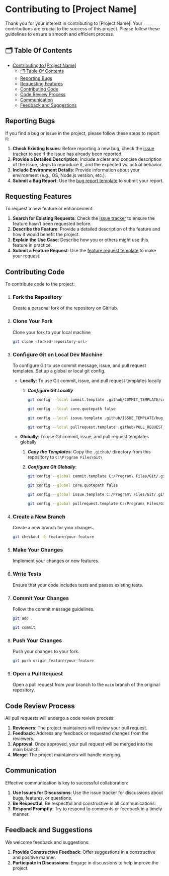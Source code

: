 # Contributing to [Project Name]

Thank you for your interest in contributing to [Project Name]! Your contributions are crucial to the success of this project. Please follow these guidelines to ensure a smooth and efficient process.

## 🗂️ Table Of Contents

- [Contributing to \[Project Name\]](#contributing-to-project-name)
  - [🗂️ Table Of Contents](#️-table-of-contents)
  - [Reporting Bugs](#reporting-bugs)
  - [Requesting Features](#requesting-features)
  - [Contributing Code](#contributing-code)
  - [Code Review Process](#code-review-process)
  - [Communication](#communication)
  - [Feedback and Suggestions](#feedback-and-suggestions)

## Reporting Bugs

If you find a bug or issue in the project, please follow these steps to report it:

1. **Check Existing Issues**: Before reporting a new bug, check the [issue tracker](https://github.com/[your-username]/[repo-name]/issues) to see if the issue has already been reported.
2. **Provide a Detailed Description**: Include a clear and concise description of the issue, steps to reproduce it, and the expected vs. actual behavior.
3. **Include Environment Details**: Provide information about your environment (e.g., OS, Node.js version, etc.).
4. **Submit a Bug Report**: Use the [bug report template](../.github/ISSUE_TEMPLATE/bug_report_template.md) to submit your report.

## Requesting Features

To request a new feature or enhancement:

1. **Search for Existing Requests**: Check the [issue tracker](https://github.com/[your-username]/[repo-name]/issues) to ensure the feature hasn’t been requested before.
2. **Describe the Feature**: Provide a detailed description of the feature and how it would benefit the project.
3. **Explain the Use Case**: Describe how you or others might use this feature in practice.
4. **Submit a Feature Request**: Use the [feature request template](../.github/ISSUE_TEMPLATE/feature_request_template.md) to make your request.

## Contributing Code

To contribute code to the project:

1. ### **Fork the Repository**

   Create a personal fork of the repository on GitHub.

2. ### **Clone Your Fork**

   Clone your fork to your local machine

   ```bash
   git clone <forked-repository-url>
   ```

3. ### **Configure Git on Local Dev Machine**

   To configure Git to use commit message, issue, and pull request templates. Set up a global or local git config.

   - **Locally**: To use Git commit, issue, and pull request templates locally

     1. **_Configure Git Locally_**

        ```bash
        git config --local commit.template .github/COMMIT_TEMPLATE/commit_template.md
        ```

        ```bash
        git config --local core.quotepath false
        ```

        ```bash
        git config --local issue.template .github/ISSUE_TEMPLATE/bug_report_form.yml
        ```

        ```bash
        git config --local pullrequest.template .github/PULL_REQUEST_TEMPLATE/pull_request_template.md
        ```

   - **Globally**: To use Git commit, issue, and pull request templates globally

     1. **_Copy the Templates_**: Copy the `.github/` directory from this repository to `C:\Program Files\Git\`

     2. **_Configure Git Globally_**:

        ```bash
        git config --global commit.template C:/Program\ Files/Git/.github/COMMIT_TEMPLATE/commit_template.md
        ```

        ```bash
        git config --global core.quotepath false
        ```

        ```bash
        git config --global issue.template C:/Program\ Files/Git/.github/ISSUE_TEMPLATE/bug_report_form.yml
        ```

        ```bash
        git config --global pullrequest.template C:/Program\ Files/Git/.github/PULL_REQUEST_TEMPLATE/pull_request_template.md
        ```

4. ### **Create a New Branch**

   Create a new branch for your changes.

   ```bash
   git checkout -b feature/your-feature
   ```

5. ### **Make Your Changes**

   Implement your changes or new features.

6. ### **Write Tests**

   Ensure that your code includes tests and passes existing tests.

7. ### **Commit Your Changes**

   Follow the commit message guidelines.

   ```bash
   git add .
   ```

   ```bash
   git commit
   ```

8. ### **Push Your Changes**

   Push your changes to your fork.

   ```bash
   git push origin feature/your-feature
   ```

9. ### **Open a Pull Request**

   Open a pull request from your branch to the `main` branch of the original repository.

## Code Review Process

All pull requests will undergo a code review process:

1. **Reviewers**: The project maintainers will review your pull request.
2. **Feedback**: Address any feedback or requested changes from the reviewers.
3. **Approval**: Once approved, your pull request will be merged into the main branch.
4. **Merge**: The project maintainers will handle merging.

## Communication

Effective communication is key to successful collaboration:

1. **Use Issues for Discussions**: Use the issue tracker for discussions about bugs, features, or questions.
2. **Be Respectful**: Be respectful and constructive in all communications.
3. **Respond Promptly**: Try to respond to comments or feedback in a timely manner.

## Feedback and Suggestions

We welcome feedback and suggestions:

1. **Provide Constructive Feedback**: Offer suggestions in a constructive and positive manner.
2. **Participate in Discussions**: Engage in discussions to help improve the project.
